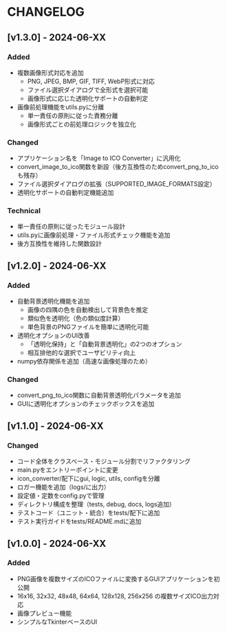 # CHANGELOG

## [v1.3.0] - 2024-06-XX
### Added
- 複数画像形式対応を追加
  - PNG, JPEG, BMP, GIF, TIFF, WebP形式に対応
  - ファイル選択ダイアログで全形式を選択可能
  - 画像形式に応じた透明化サポートの自動判定
- 画像前処理機能をutils.pyに分離
  - 単一責任の原則に従った責務分離
  - 画像形式ごとの前処理ロジックを独立化

### Changed
- アプリケーション名を「Image to ICO Converter」に汎用化
- convert_image_to_ico関数を新設（後方互換性のためconvert_png_to_icoも残存）
- ファイル選択ダイアログの拡張（SUPPORTED_IMAGE_FORMATS設定）
- 透明化サポートの自動判定機能追加

### Technical
- 単一責任の原則に従ったモジュール設計
- utils.pyに画像前処理・ファイル形式チェック機能を追加
- 後方互換性を維持した関数設計

## [v1.2.0] - 2024-06-XX
### Added
- 自動背景透明化機能を追加
  - 画像の四隅の色を自動検出して背景色を推定
  - 類似色を透明化（色の類似度計算）
  - 単色背景のPNGファイルを簡単に透明化可能
- 透明化オプションのUI改善
  - 「透明化保持」と「自動背景透明化」の2つのオプション
  - 相互排他的な選択でユーザビリティ向上
- numpy依存関係を追加（高速な画像処理のため）

### Changed
- convert_png_to_ico関数に自動背景透明化パラメータを追加
- GUIに透明化オプションのチェックボックスを追加

## [v1.1.0] - 2024-06-XX
### Changed
- コード全体をクラスベース・モジュール分割でリファクタリング
- main.pyをエントリーポイントに変更
- icon_converter/配下にgui, logic, utils, configを分離
- ロガー機能を追加（logs/に出力）
- 設定値・定数をconfig.pyで管理
- ディレクトリ構成を整理（tests, debug, docs, logs追加）
- テストコード（ユニット・統合）をtests/配下に追加
- テスト実行ガイドをtests/README.mdに追加

## [v1.0.0] - 2024-06-XX
### Added
- PNG画像を複数サイズのICOファイルに変換するGUIアプリケーションを初公開
- 16x16, 32x32, 48x48, 64x64, 128x128, 256x256 の複数サイズICO出力対応
- 画像プレビュー機能
- シンプルなTkinterベースのUI
